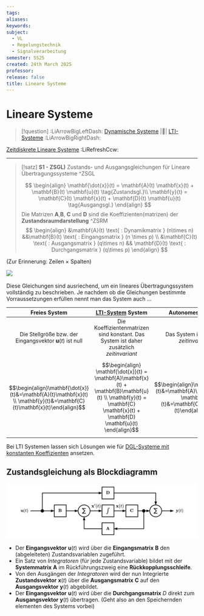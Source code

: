 ```yaml
---
tags: 
aliases: 
keywords: 
subject:
  - VL
  - Regelungstechnik
  - Signalverarbeitung
semester: SS25
created: 24th March 2025
professor: 
release: false
title: Lineare Systeme
---
```

 

# Lineare Systeme

> [!question] :LiArrowBigLeftDash: [Dynamische Systeme](Dynamische%20Systeme.md) |📍| [LTI-Systeme](LTI-Systeme.md) :LiArrowBigRightDash:

[Zeitdiskrete Lineare Systeme](Zeitdiskrete%20Lineare%20Systeme.md) :LiRefreshCcw:

---

> [!satz] **S1 - ZSGL)** Zustands- und Ausgangsgleichungen für Lineare Übertragungssysteme ^ZSGL
 >
> $$
> \begin{align}
> \mathbf{\dot{x}}(t) = \mathbf{A}(t) \mathbf{x}(t) + \mathbf{B}(t) \mathbf{u}(t) \tag{Zustandsgl.}\\
> \mathbf{y}(t) = \mathbf{C}(t) \mathbf{x}(t) + \mathbf{D}(t) \mathbf{u}(t) \tag{Ausgangsgl.}
> \end{align}
> $$ 
> Die Matrizen $\mathbf{A}$,$\mathbf{B}$, $\mathbf{C}$ und $\mathbf{D}$ sind die Koeffizienten(matrizen) der **Zustandsraumdarstellung** ^ZSRM
> $$
> \begin{align}
> &\mathbf{A}(t) \text{ : Dynamikmatrix } (n\times n)
> &&\mathbf{B}(t) \text{ : Eingangsmatrix } (n \times p) \\
> &\mathbf{C}(t) \text{ : Ausgangsmatrix } (q\times n) && \mathbf{D}(t) \text{ : Durchgangsmatrix } (q\times p)
> \end{align}
> $$

(Zur Erinnerung: Zeilen $\times$ Spalten)

![](Zustandsbeschreibung.md#^ZSGR)

Diese Gleichungen sind ausriechend, um ein lineares Übertragungssystem vollständig zu beschrieben. Je nachdem ob die Gleichungen bestimmte Vorraussetzungen erfüllen nennt man das System auch ... 

| **Freies** System                                                                                                        | [**LTI-System**](LTI-Systeme.md) System                                                                                                                                      | **Autonomes** System                                                                                               |
| :------------------------------------------------------------------------------------------------------------------------: | :----------------------------------------------------------------------------------------------------------------------------------------------------------------------------: | :------------------------------------------------------------------------------------------------------------------: |
| Die Stellgröße bzw. der Eingangsvektor $\mathbf{u}(t)$ ist null                                                          | Die Koeffizientenmatrizen sind konstant. Das System ist daher zusätzlich *zeitinvariant*                                                                                     | Das System ist *frei* und *zeitinvariant*                                                                          |
| $$\begin{align}\mathbf{\dot{x}}(t)&=\mathbf{A}(t)\mathbf{x}(t) \\ \mathbf{y}(t)&=\mathbf{C}(t)\mathbf{x}(t)\end{align}$$ | $$\begin{align} \mathbf{\dot{x}}(t) = \mathbf{A}\mathbf{x}(t) + \mathbf{B}\mathbf{u}(t) \\ \mathbf{y}(t) = \mathbf{C} \mathbf{x}(t) + \mathbf{D} \mathbf{u}(t) \end{align}$$ | $$\begin{align}\mathbf{\dot{x}}(t)&=\mathbf{A}\mathbf{x}(t) \\ \mathbf{y}(t)&=\mathbf{C}\mathbf{x}(t)\end{align}$$ |

 Bei LTI Systemen lassen sich Lösungen wie für [DGL-Systeme mit konstanten Koeffizienten](../Mathematik/Analysis/Lineare%20DGL-Systeme%20mit%20konstanten%20Koeffizienten.md) ansetzen.

## Zustandsgleichung als Blockdiagramm

![invert_dark](assets/Pasted%20image%2020250306140047.png)

- Der **Eingangsvektor** $\mathbf{u}(t)$ wird über die **Eingangsmatrix** $\mathbf{B}$ den (abgeleiteten) Zustandsvariablen zugeführt.
- Ein Satz von *Integratoren* (für jede Zustandsvariable) bildet mit der **Systemmatrix** $\mathbf{A}$ im Rückführungszweig eine **Rückkopplungsschleife**.
- Von den Ausgängen der *Integratoren* wird der nun Integrierte **Zustandsvektor** $\mathbf{x}(t)$ über die **Ausgangsmatrix** $\mathbf{C}$ auf den **Ausgangsvektor** $\mathbf{y}(t)$ abgebildet.
- Der **Eingangsvektor** $\mathbf{u}(t)$ wird über die **Durchgangsmatrix** $D$ direkt zum **Ausgangsvektor** $\mathbf{y}(t)$ übertragen. (Geht also an den Speichernden elementen des Systems vorbei)

